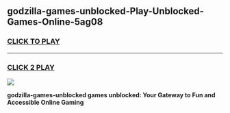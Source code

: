 
## godzilla-games-unblocked-Play-Unblocked-Games-Online-5ag08
<h3>
<a href="https://premium76.site?title=godzilla-games-unblocked&ref=25A">CLICK TO PLAY</a></h3>
<hr>

<h3>
<a href="https://premium76.site?title=godzilla-games-unblocked&ref=25A">CLICK 2 PLAY</a>
  
</h3>

<a href="https://premium76.site?title=godzilla-games-unblocked&ref=25A"><img src="https://clearcache.store/games.png"></a>


**godzilla-games-unblocked games unblocked: Your Gateway to Fun and Accessible Online Gaming**
